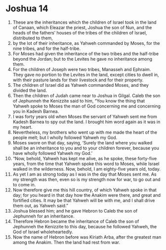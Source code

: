 ﻿
# Joshua 14
1. These are the inheritances which the children of Israel took in the land of Canaan, which Eleazar the priest, Joshua the son of Nun, and the heads of the fathers’ houses of the tribes of the children of Israel, distributed to them, 
2. by the lot of their inheritance, as Yahweh commanded by Moses, for the nine tribes, and for the half-tribe. 
3. For Moses had given the inheritance of the two tribes and the half-tribe beyond the Jordan; but to the Levites he gave no inheritance among them. 
4. For the children of Joseph were two tribes, Manasseh and Ephraim. They gave no portion to the Levites in the land, except cities to dwell in, with their pasture lands for their livestock and for their property. 
5. The children of Israel did as Yahweh commanded Moses, and they divided the land. 
6. Then the children of Judah came near to Joshua in Gilgal. Caleb the son of Jephunneh the Kenizzite said to him, “You know the thing that Yahweh spoke to Moses the man of God concerning me and concerning you in Kadesh Barnea. 
7. I was forty years old when Moses the servant of Yahweh sent me from Kadesh Barnea to spy out the land. I brought him word again as it was in my heart. 
8. Nevertheless, my brothers who went up with me made the heart of the people melt; but I wholly followed Yahweh my God. 
9. Moses swore on that day, saying, ‘Surely the land where you walked shall be an inheritance to you and to your children forever, because you have wholly followed Yahweh my God.’ 
10. “Now, behold, Yahweh has kept me alive, as he spoke, these forty-five years, from the time that Yahweh spoke this word to Moses, while Israel walked in the wilderness. Now, behold, I am eighty-five years old, today. 
11. As yet I am as strong today as I was in the day that Moses sent me. As my strength was then, even so is my strength now for war, to go out and to come in. 
12. Now therefore give me this hill country, of which Yahweh spoke in that day; for you heard in that day how the Anakim were there, and great and fortified cities. It may be that Yahweh will be with me, and I shall drive them out, as Yahweh said.” 
13. Joshua blessed him; and he gave Hebron to Caleb the son of Jephunneh for an inheritance. 
14. Therefore Hebron became the inheritance of Caleb the son of Jephunneh the Kenizzite to this day, because he followed Yahweh, the God of Israel wholeheartedly. 
15. Now the name of Hebron before was Kiriath Arba, after the greatest man among the Anakim. Then the land had rest from war. 
